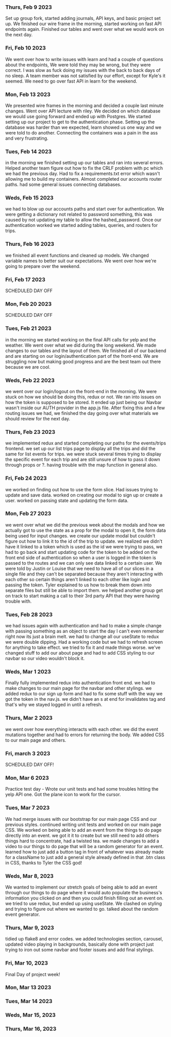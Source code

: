 ### Thurs, Feb 9 2023
Set up group fork, started adding journals, API keys, and basic project set up. We finished our wire frame in the morning, started working on fast API endpoints again. Finished our tables and went over what we would work on the next day.
### Fri, Feb 10 2023
We went over how to write issues with learn and had a couple of questions about the endpoints, We were told they may be wrong, but they were correct. I was slow as fuck doing my issues with the back to back days of no sleep. A team member was not satisfied by our effort, except for Kyle's it seemed. We need to go over fast API in learn for the weekend.
### Mon, Feb 13 2023
We presented wire frames in the morning and decided a couple last minute changes. Went over API lecture with riley. We decided on which database we would use going forward and ended up with Postgres. We started setting up our project to get to the authentication phase. Setting up the database was harder than we expected, learn showed us one way and we were told to do another. Connecting the containers was a pain in the ass and very frustrating.
### Tues, Feb 14 2023
in the morning we finished setting up our tables and ran into several errors. Helped another team figure out how to fix the CRLF problem with pc which we had the previous day. Had to fix a requirements.txt error which wasn't allowing me to build my containers. Almost completed our accounts router paths. had some general issues connecting databases.
### Weds, Feb 15 2023
we had to blow up our accounts paths and start over for authentication. We were getting a dictionary not related to password something, this was caused by not updating my table to allow the hashed_password. Once our authentication worked we started adding tables, queries, and routers for trips.
### Thurs, Feb 16 2023
we finished all event functions and cleaned up models. We changed variable names to better suit our expectations. We went over how we're going to prepare over the weekend.
### Fri, Feb 17 2023
SCHEDULED DAY OFF
### Mon, Feb 20 2023
SCHEDULED DAY OFF
### Tues, Feb 21 2023
in the morning we started working on the final API calls for yelp and the weather. We went over what we did during the long weekend. We made changes to our tables and the layout of them. We finished all of our backend and are starting on our login/authentication part of the front-end. We are struggling now but making good progress and are the best team out there because we are cool.
### Weds, Feb 22 2023
we went over our login/logout on the front-end in the morning. We were stuck on how we should be doing this, redux or not. We ran into issues on how the token is supposed to be stored. It ended up just being our Navbar wasn't inside our AUTH provider in the app.js file. After fixing this and a few routing issues we had, we finished the day going over what materials we should review for the next day.
### Thurs, Feb 23 2023
we implemented redux and started completing our paths for the events/trips frontend. we set up our list trips page to display all the trips and did the same for list events for trips. we were stuck several times trying to display the specific event for each trip and are still unsure of how to pass it down through props or ?. having trouble with the map function in general also.
### Fri, Feb 24 2023
we worked on finding out how to use the form slice. Had issues trying to update and save data. worked on creating our modal to sign up or create a user. worked on passing state and updating the form data.
### Mon, Feb 27 2023
we went over what we did the previous week about the modals and how we actually got to use the state as a prop for the modal to open it, the form data being used for input changes. we create our update modal but couldn't figure out how to link it to the id of the trip to update. we realized we didn't have it linked to a token which is used as the id we were trying to pass, we had to go back and start updating code for the token to be added on the front end side of authentication so when a user is logged in the token is passed to the routes and we can only see data linked to a certain user. We were told by Justin or Louise that we need to have all of our slices in a single file and they can't be separated because they aren't interacting with each other so certain things aren't linked to each other like login and passing the token. Tyler explained to us how to break them down into separate files but still be able to import them. we helped another group get on track to start making a call to their 3rd party API that they were having trouble with.
### Tues, Feb 28 2023
we had issues again with authentication and had to make a simple change with passing something as an object to start the day I can't even remember right now its just a brain melt. we had to change all our useState to redux we were double dipping. Had a working code but we had to refresh screen for anything to take effect. we tried to fix it and made things worse. we've changed stuff to add our about page and had to add CSS styling to our navbar so our video wouldn't block it.
### Weds, Mar 1 2023
Finally fully implemented redux into authentication front end. we had to make changes to our main page for the navbar and other stylings. we added redux to our sign up form and had to fix some stuff with the way we got the token in the nav.js. we didn't have an s at end for invalidates tag and that's why we stayed logged in until a refresh.
### Thurs, Mar 2 2023
we went over how everything interacts with each other. we did the event mutations together and had to errors for returning the body. We added CSS to our main page and others.
### Fri, march 3 2023
SCHEDULED DAY OFF!
### Mon, Mar 6 2023
Practice test day - Wrote our unit tests and had some troubles hitting the yelp API one. Got the plane icon to work for the cursor.
### Tues, Mar 7 2023
We had merge issues with our bootstrap for our main page CSS and our previous styles. continued writing unit tests and worked on our main page CSS. We worked on being able to add an event from the things to do page directly into an event. we got it it to create but we still need to add others things hard to concentrate, had a twisted tea. we made changes to add a video to our things to do page that will be a random generator for an event. learned how to just add a button tag in front of whatever was already made for a className to just add a general style already defined in that .btn class in CSS, thanks to Tyler the CSS god!
### Weds, Mar 8, 2023
We wanted to implement our stretch goals of being able to add an event through our things to do page where it would auto populate the business's information you clicked on and then you could finish filling out an event on. we tried to use redux, but ended up using useState. We clashed on styling and trying to figure out where we wanted to go. talked about the random event generator.
### Thurs, Mar 9, 2023
tidied up flake8 and error codes. we added technologies section, carousel, updated video playing in backgrounds, basically done with project just trying to iron out some navbar and footer issues and add final stylings.
### Fri, Mar 10, 2023
Final Day of project week!
### Mon, Mar 13 2023

### Tues, Mar 14 2023

### Weds, Mar 15, 2023

### Thurs, Mar 16, 2023
